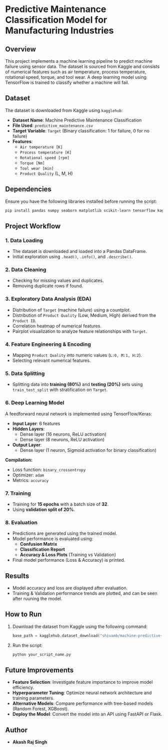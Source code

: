 # Predictive Maintenance Classification Model for Manufacturing Industries

## Overview
This project implements a machine learning pipeline to predict machine failure using sensor data. The dataset is sourced from Kaggle and consists of numerical features such as air temperature, process temperature, rotational speed, torque, and tool wear. A deep learning model using TensorFlow is trained to classify whether a machine will fail.

## Dataset
The dataset is downloaded from Kaggle using `kagglehub`:
- **Dataset Name**: Machine Predictive Maintenance Classification
- **File Used**: `predictive_maintenance.csv`
- **Target Variable**: `Target` (Binary classification: 1 for failure, 0 for no failure)
- **Features**:
  - `Air temperature [K]`
  - `Process temperature [K]`
  - `Rotational speed [rpm]`
  - `Torque [Nm]`
  - `Tool wear [min]`
  - `Product Quality` (L, M, H)

## Dependencies
Ensure you have the following libraries installed before running the script:
```sh
pip install pandas numpy seaborn matplotlib scikit-learn tensorflow kagglehub
```

## Project Workflow
### 1. **Data Loading**
- The dataset is downloaded and loaded into a Pandas DataFrame.
- Initial exploration using `.head()`, `.info()`, and `.describe()`.

### 2. **Data Cleaning**
- Checking for missing values and duplicates.
- Removing duplicate rows if found.

### 3. **Exploratory Data Analysis (EDA)**
- Distribution of `Target` (machine failure) using a countplot.
- Distribution of `Product Quality` (Low, Medium, High) derived from the `Product ID`.
- Correlation heatmap of numerical features.
- Pairplot visualization to analyze feature relationships with `Target`.

### 4. **Feature Engineering & Encoding**
- Mapping `Product Quality` into numeric values (`L:0, M:1, H:2`).
- Selecting relevant numerical features.

### 5. **Data Splitting**
- Splitting data into **training (80%)** and **testing (20%)** sets using `train_test_split` with stratification on `Target`.

### 6. **Deep Learning Model**
A feedforward neural network is implemented using TensorFlow/Keras:
- **Input Layer**: 6 features
- **Hidden Layers**:
  - Dense layer (16 neurons, ReLU activation)
  - Dense layer (8 neurons, ReLU activation)
- **Output Layer**:
  - Dense layer (1 neuron, Sigmoid activation for binary classification)

**Compilation:**
- Loss function: `binary_crossentropy`
- Optimizer: `adam`
- Metrics: `accuracy`

### 7. **Training**
- Training for **15 epochs** with a batch size of **32**.
- Using **validation split of 20%**.

### 8. **Evaluation**
- Predictions are generated using the trained model.
- Model performance is evaluated using:
  - **Confusion Matrix**
  - **Classification Report**
  - **Accuracy & Loss Plots** (Training vs Validation)
- Final model performance (Loss & Accuracy) is printed.

## Results
- Model accuracy and loss are displayed after evaluation.
- Training & Validation performance trends are plotted, and can be seen after ruuning the model.

## How to Run
1. Download the dataset from Kaggle using the following command:
   ```python
   base_path = kagglehub.dataset_download("shivamb/machine-predictive-maintenance-classification")
   ```
2. Run the script:
   ```sh
   python your_script_name.py
   ```

## Future Improvements
- **Feature Selection**: Investigate feature importance to improve model efficiency.
- **Hyperparameter Tuning**: Optimize neural network architecture and training parameters.
- **Alternative Models**: Compare performance with tree-based models (Random Forest, XGBoost).
- **Deploy the Model**: Convert the model into an API using FastAPI or Flask.

## Author
- **Akash Raj Singh**
